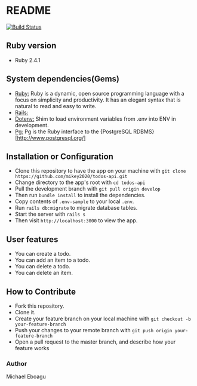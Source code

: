 # README

[![Build Status](https://travis-ci.org/mikey2020/todos-api.svg?branch=develop)](https://travis-ci.org/mikey2020/todos-api)

## Ruby version
 - Ruby 2.4.1

## System dependencies(Gems)
 * [Ruby:](https://www.ruby-lang.org/en/) Ruby is a dynamic, open source programming language with a focus on simplicity and productivity. It has an elegant syntax that is natural to read and easy to write.
 * [Rails:](https://rubyonrails.org//)
 * [Dotenv:](https://github.com/bkeepers/dotenv) Shim to load environment variables from .env into ENV in development.
 * [Pg:](https://rubygems.org/gems/pg/versions/0.18.4) Pg is the Ruby interface to the {PostgreSQL RDBMS}[http://www.postgresql.org/]
 
## Installation or Configuration
- Clone this repository to have the app on your machine with ```git clone https://github.com/mikey2020/todos-api.git```
- Change directory to the app's root with ```cd todos-api```
- Pull the development branch with ```git pull origin develop```
- Then run ```bundle install```  to install the dependencies.
- Copy contents of ```.env-sample``` to your local ```.env```.
- Run ```rails db:migrate``` to migrate database tables.
- Start the server with ```rails s```
- Then visit ```http://localhost:3000``` to view the app.

## User features
- You can create a todo.
- You can add an item to a todo.
- You can delete a todo.
- You can delete an item.

## How to Contribute
- Fork this repository.
- Clone it.
- Create your feature branch on your local machine with ```git checkout -b your-feature-branch```
- Push your changes to your remote branch with ```git push origin your-feature-branch```
- Open a pull request to the master branch, and describe how your feature works

### Author
Michael Eboagu